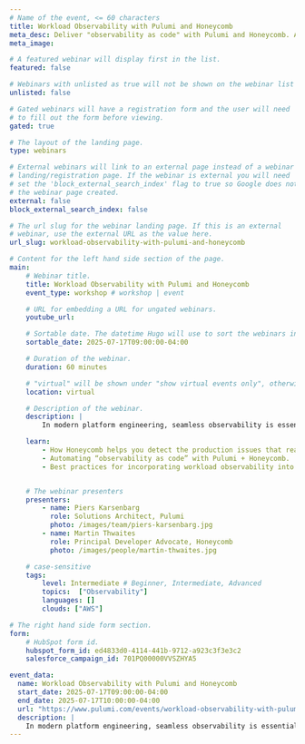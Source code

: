 ```yaml
---
# Name of the event, <= 60 characters
title: Workload Observability with Pulumi and Honeycomb
meta_desc: Deliver "observability as code" with Pulumi and Honeycomb. Automate SLOs, detect critical issues, and transform your platform engineering approach.
meta_image:

# A featured webinar will display first in the list.
featured: false

# Webinars with unlisted as true will not be shown on the webinar list
unlisted: false

# Gated webinars will have a registration form and the user will need
# to fill out the form before viewing.
gated: true

# The layout of the landing page.
type: webinars

# External webinars will link to an external page instead of a webinar
# landing/registration page. If the webinar is external you will need
# set the 'block_external_search_index' flag to true so Google does not index
# the webinar page created.
external: false
block_external_search_index: false

# The url slug for the webinar landing page. If this is an external
# webinar, use the external URL as the value here.
url_slug: workload-observability-with-pulumi-and-honeycomb

# Content for the left hand side section of the page.
main:
    # Webinar title.
    title: Workload Observability with Pulumi and Honeycomb
    event_type: workshop # workshop | event

    # URL for embedding a URL for ungated webinars.
    youtube_url: 

    # Sortable date. The datetime Hugo will use to sort the webinars in date order.
    sortable_date: 2025-07-17T09:00:00-04:00

    # Duration of the webinar.
    duration: 60 minutes

    # "virtual" will be shown under "show virtual events only", otherwise shown as City, State (seattle, wa)
    location: virtual

    # Description of the webinar.
    description: |
        In modern platform engineering, seamless observability is essential for maintaining resilient and scalable applications. This workshop will demonstrate how to leverage Pulumi to deploy and manage Honeycomb’s observability capabilities for production workloads. We’ll explore best practices using Pulumi and Honeycomb to ensure that your workloads ship quickly with the observability you need to ensure they stay running. Participants will gain hands-on experience configuring observability in workloads and guidance in setting the SLOs that matter for your organization.

    learn:
        - How Honeycomb helps you detect the production issues that really matter, and resolve them quickly.
        - Automating “observability as code” with Pulumi + Honeycomb.
        - Best practices for incorporating workload observability into your Platform Engineering practice.


    # The webinar presenters
    presenters:
        - name: Piers Karsenbarg
          role: Solutions Architect, Pulumi
          photo: /images/team/piers-karsenbarg.jpg
        - name: Martin Thwaites
          role: Principal Developer Advocate, Honeycomb
          photo: /images/people/martin-thwaites.jpg

    # case-sensitive
    tags:
        level: Intermediate # Beginner, Intermediate, Advanced
        topics:  ["Observability"]
        languages: []
        clouds: ["AWS"]

# The right hand side form section.
form:
    # HubSpot form id.
    hubspot_form_id: ed4833d0-4114-441b-9712-a923c3f3e3c2
    salesforce_campaign_id: 701PQ00000VVSZHYA5

event_data:
  name: Workload Observability with Pulumi and Honeycomb
  start_date: 2025-07-17T09:00:00-04:00
  end_date: 2025-07-17T10:00:00-04:00
  url: "https://www.pulumi.com/events/workload-observability-with-pulumi-and-honeycomb/"
  description: |
    In modern platform engineering, seamless observability is essential for maintaining resilient and scalable applications. This workshop will demonstrate how to leverage Pulumi to deploy and manage Honeycomb’s observability capabilities for production workloads. We’ll explore best practices using Pulumi and Honeycomb to ensure that your workloads ship quickly with the observability you need to ensure they stay running. Participants will gain hands-on experience configuring observability in workloads and guidance in setting the SLOs that matter for your organization.
---
```

